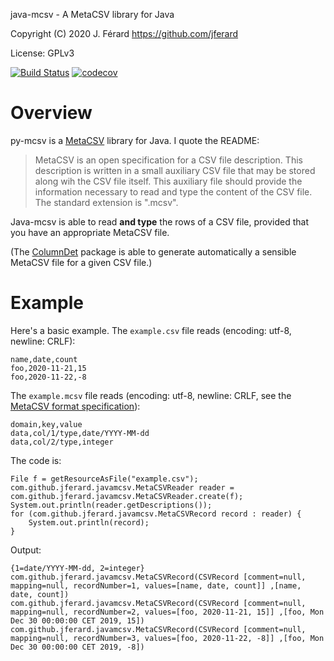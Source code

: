 java-mcsv - A MetaCSV library for Java

Copyright (C) 2020 J. Férard <https://github.com/jferard>

License: GPLv3

[![Build Status](https://travis-ci.com/MetaCSV/java-mcsv.svg?branch=main)](https://travis-ci.com/MetaCSV/java-mcsv)
[![codecov](https://codecov.io/gh/MetaCSV/java-mcsv/branch/main/graph/badge.svg)](https://codecov.io/gh/MetaCSV/java-mcsv)

# Overview
py-mcsv is a [MetaCSV](https://github.com/jferard/MetaCSV) library for Java.
I quote the README:

> MetaCSV is an open specification for a CSV file description. This description
> is written in a small auxiliary CSV file that may be stored along wih the 
>CSV file itself. This auxiliary file should provide the information necessary 
>to read and type the content of the CSV file. The standard extension is 
>".mcsv".

Java-mcsv is able to read **and type** the rows of a CSV file, provided that you 
have an appropriate MetaCSV file.

(The [ColumnDet](https://github.com/jferard/ColumnDet) package is able to 
generate automatically a sensible MetaCSV file for a given CSV file.)  

# Example
Here's a basic example. The `example.csv` file reads (encoding: utf-8, 
newline: CRLF): 

    name,date,count
    foo,2020-11-21,15
    foo,2020-11-22,-8

The `example.mcsv` file reads (encoding: utf-8, 
newline: CRLF, see the [MetaCSV format specification](https://github.com/jferard/MetaCSV#full-specification-draft-0)):

    domain,key,value
    data,col/1/type,date/YYYY-MM-dd
    data,col/2/type,integer

The code is:

    File f = getResourceAsFile("example.csv");
    com.github.jferard.javamcsv.MetaCSVReader reader = com.github.jferard.javamcsv.MetaCSVReader.create(f);
    System.out.println(reader.getDescriptions());
    for (com.github.jferard.javamcsv.MetaCSVRecord record : reader) {
        System.out.println(record);
    }
        
Output:

    {1=date/YYYY-MM-dd, 2=integer}
    com.github.jferard.javamcsv.MetaCSVRecord(CSVRecord [comment=null, mapping=null, recordNumber=1, values=[name, date, count]] ,[name, date, count])
    com.github.jferard.javamcsv.MetaCSVRecord(CSVRecord [comment=null, mapping=null, recordNumber=2, values=[foo, 2020-11-21, 15]] ,[foo, Mon Dec 30 00:00:00 CET 2019, 15])
    com.github.jferard.javamcsv.MetaCSVRecord(CSVRecord [comment=null, mapping=null, recordNumber=3, values=[foo, 2020-11-22, -8]] ,[foo, Mon Dec 30 00:00:00 CET 2019, -8])
